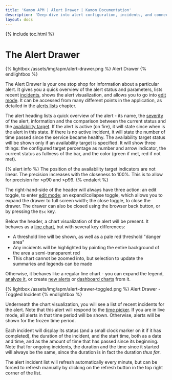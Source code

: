 ```yaml
---
title: 'Kamon APM | Alert Drawer | Kamon Documentation'
description: 'Deep-dive into alert configuration, incidents, and connected traces with the Kamon APM Alert Drawer'
layout: docs
---
```


{% include toc.html %}

The Alert Drawer
================

{% lightbox /assets/img/apm/alert-drawer.png %}
Alert Drawer
{% endlightbox %}

The Alert Drawer is your one stop shop for information about a particular alert. It gives you a quick overview of the alert status and parameters, lists recent [incidents], shows the alert visualization, and allows you to go into [edit mode]. It can be accessed from many different points in the application, as detailed in the [alerts lists][alert-lists] chapter.

The alert heading lists a quick overview of the alert - its name, the [severity] of the alert, information and the comparison between the current status and the [availability target]. If the alert is active (on fire), it will state since when is the alert in this state. If there is no active incident, it will state the number of time passed since the service became healthy. The availability target status will be shown only if an availability target is specified. It will show three things: the configured target percentage as number and arrow indicator, the current status as fullness of the bar, and the color (green if met, red if not met).

{% alert info %}
The position of the availability target indicators are not linear. The precision increases with the closeness to 100%. This is to allow for precision for >p90 and >p99.
{% endalert %}

The right-hand-side of the header will always have three action: an edit toggle, to enter [edit mode]; an expand/collapse toggle, which allows you to expand the drawer to full screen width; the close toggle, to close the drawer. The drawer can also be closed using the browser back button, or by pressing the `Esc` key.

Below the header, a chart visualization of the alert will be present. It behaves as a [line chart], but with several key differences:

* A threshold line will be shown, as well as a pale red threshold "danger area"
* Any incidents will be highlighted by painting the entire background of the area a semi-transparent red
* This chart cannot be zoomed into, but selection to update the summaries and legends can be made

Otherwise, it behaves like a regular line chart - you can expand the legend, [analyze it], or create [new alerts] or [dashboard charts] from it.

{% lightbox /assets/img/apm/alert-drawer-toggled.png %}
Alert Drawer - Toggled Incident
{% endlightbox %}

Underneath the chart visualization, you will see a list of recent incidents for the alert. Note that this alert will respond to the [time picker]. If you are in live mode, all alerts in that time period will be shown. Otherwise, alerts will be shown for the frozen time period.

Each incident will display its status (and a small clock marker on it if it has completed), the duration of the incident, and the start time, both as a date and time, and as the amount of time that has passed since its beginning. Note that for ongoing incidents, the duration and the time since it started will always be the same, since the duration is in fact the duration _thus far_.

The alert incident list will refresh automatically every minute, but can be forced to refresh manually by clicking on the refresh button in the top right corner of the list.

[incidents]: ../incidents/
[edit mode]: ../create-edit/#editing-alerts
[alert-lists]: ../alert-list/
[availability target]: ../overview/#alert-availability-target
[severity]: ../overview/#alert-severity
[line chart]: ../../general/charts/#line-charts
[analyze it]: ../../deep-dive/analyze/
[new alerts]: ../create-edit/
[dashboard charts]: ../../dashboards/create-edit-dashboard/
[time picker]: ../../general/time-picker/
